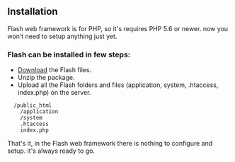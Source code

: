 ## Installation

  Flash web framework is for PHP, so it's requires PHP 5.6 or newer. now you won’t need to setup anything just yet.

### Flash can be installed in few steps:

  - [Download](https://github.com/rajkumardusad/flash/archive/master.zip) the Flash files.
  - Unzip the package.
  - Upload all the Flash folders and files (application, system, .htaccess, index.php) on the server.

```
  /public_html
    /application
    /system
    .htaccess
    index.php
```

  That's it, in the Flash web framework there is nothing to configure and setup. it's always ready to go.
